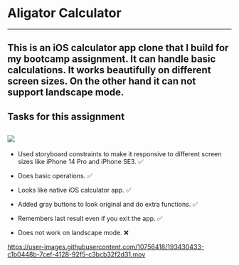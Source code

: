 # Aligator Calculator
---


This is an iOS calculator app clone that I build for my bootcamp assignment. It can handle basic calculations. It works beautifully on different screen sizes. On the other hand it can not support landscape mode. 
---

## Tasks for this assignment 



![](https://user-images.githubusercontent.com/10756418/193430299-45e08b75-1dd3-43db-a58b-605501168a2d.png)
---

- Used storyboard constraints to make it responsive to different screen sizes like iPhone 14 Pro and iPhone SE3. ✅

- Does basic operations. ✅

- Looks like native iOS calculator app. ✅

- Added gray buttons to look original and do extra functions. ✅

- Remembers last result even if you exit the app. ✅

- Does not work on landscape mode. ❌




https://user-images.githubusercontent.com/10756418/193430433-c1b0448b-7cef-4128-92f5-c3bcb32f2d31.mov








